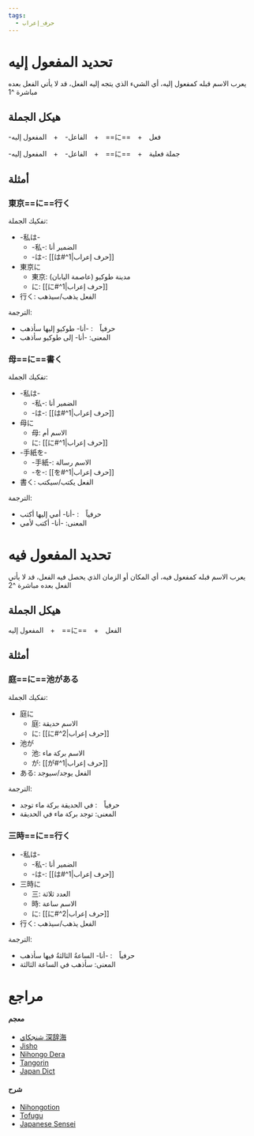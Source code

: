 ```yaml
---
tags:
  - حرف_إعراب
---
```

# تحديد المفعول إليه
يعرب الاسم قبله كمفعول إليه، أي الشيء الذي يتجه إليه الفعل، قد لا يأتي الفعل بعده مباشرة ^1
## هيكل الجملة
-الفاعل-　+　المفعول إليه　+　==に==　+　فعل

-الفاعل-　+　المفعول إليه　+　==に==　+　جملة فعلية
## أمثلة
### 東京==に==行く
تفكيك الجملة:
- -私は-
	- -私-: الضمير أنا
	- -は-: [[は#^1|حرف إعراب]]
- 東京に
	- 東京: مدينة طوكيو (عاصمة اليابان)
	- に: [[に#^1|حرف إعراب]]
- 行く: الفعل يذهب/سيذهب

الترجمة:
- حرفياً　: -أنا- طوكيو إليها سأذهب
- المعنى: -أنا- إلى طوكيو سأذهب
### 母==に==書く
تفكيك الجملة:
- -私は-
	- -私-: الضمير أنا
	- -は-: [[は#^1|حرف إعراب]]
- 母に
	- 母: الاسم أم
	- に: [[に#^1|حرف إعراب]]
- -手紙を-
	- -手紙-: الاسم رسالة
	- -を-: [[を#^1|حرف إعراب]]
- 書く: الفعل يكتب/سيكتب

الترجمة:
- حرفياً　: -أنا- أمي إليها أكتب
- المعنى: -أنا- أكتب لأمي
# تحديد المفعول فيه
يعرب الاسم قبله كمفعول فيه، أي المكان أو الزمان الذي يحصل فيه الفعل، قد لا يأتي الفعل بعده مباشرة ^2
## هيكل الجملة
المفعول إليه　+　==に==　+　الفعل 
## أمثلة
### 庭==に==池がある
تفكيك الجملة:
- 庭に
	- 庭: الاسم حديقة
	- に: [[に#^2|حرف إعراب]]
- 池が
	- 池: الاسم بركة ماء
	- が: [[が#^1|حرف إعراب]]
- ある: الفعل يوجد/سيوجد

الترجمة:
- حرفياً　: في الحديقة بركة ماء توجد
- المعنى: توجد بركة ماء في الحديقة
### 三時==に==行く
- -私は-
	- -私-: الضمير أنا
	- -は-: [[は#^1|حرف إعراب]]
- 三時に
	- 三: العدد ثلاثة
	- 時: الاسم ساعة
	- に: [[に#^2|حرف إعراب]]
- 行く: الفعل يذهب/سيذهب

الترجمة:
- حرفياً　: -أنا- الساعةُ الثالثةُ فيها سأذهب
- المعنى: سأذهب في الساعة الثالثة
# مراجع
#### معجم
- [شنجكاي 深辞海](https://shinjikai.app/#/word/7972)
- [Jisho](https://jisho.org/word/%E3%81%AB)
- [Nihongo Dera](https://nihongodera.com/dictionary/jpen/%E3%81%AB-1)
- [Tangorin](https://tangorin.com/definition/%E3%81%AB)
- [Japan Dict](https://japandict.com/%E3%81%AB#entry-2028990)
#### شرح
- [Nihongotion](https://nihongotion.com/grammars/particle-ni)
- [Tofugu](https://tofugu.com/japanese-grammar/particle-ni)
- [Japanese Sensei](https://senseijapanese.com/beginning-with-japanese/japanese-particles-when-to-use-に)